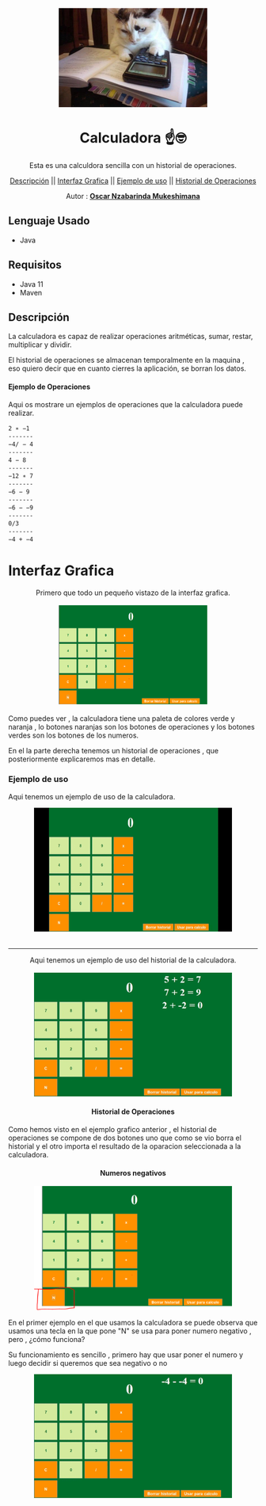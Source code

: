 <center>
<img src="./readme/calculatorCat.jpg" width="300" height="200">

# Calculadora ☝🤓

Esta es una calculdora sencilla con un historial de operaciones.

[Descripción](#Descripción) || [Interfaz Grafica](#Interfaz-Grafica) || [Ejemplo de uso](#Ejemplo-de-uso) || [Historial de Operaciones](#Historial-de-Operaciones)

Autor : **[Oscar Nzabarinda Mukeshimana](https://github.com/MainKataVerde)**

</center>

## Lenguaje Usado

- Java

## Requisitos

- Java 11
- Maven

## Descripción

La calculadora es capaz de realizar operaciones aritméticas, sumar, restar, multiplicar y dividir.

El historial de operaciones se almacenan temporalmente en la maquina , eso quiero decir que en cuanto cierres la aplicación, se borran los datos.

#### Ejemplo de Operaciones

Aqui os mostrare un ejemplos de operaciones que la calculadora puede realizar.

```
2 ∗ −1
-------
−4/ − 4
-------
4 − 8
-------
−12 ∗ 7
-------
−6 − 9
-------
−6 − −9
-------
0/3
-------
−4 + −4
```

# Interfaz Grafica

<center>
Primero que todo un pequeño vistazo de la interfaz grafica.
<br>
<br>
<img src="./readme/Interfaz.png" width="300" height="200">
<br>
<br>
</center>
Como puedes ver , la calculadora tiene una paleta de colores verde y naranja , lo botones naranjas son los botones de operaciones y los botones verdes son los botones de los numeros.

En el la parte derecha tenemos un historial de operaciones , que posteriormente explicaremos mas en detalle.

### Ejemplo de uso

Aqui tenemos un ejemplo de uso de la calculadora.

<center>
<img src="./readme/2024-12-30 22-07-31.gif" width="400" height="250">
<br>
<br>
</center>
<hr>
<center>
Aqui tenemos un ejemplo de uso del historial de la calculadora.
<br>
<br>
<img src="./readme/2024-12-30 22-14-52.gif" width="400" height="250">
</center>
<center>

#### Historial de Operaciones

</center>

Como hemos visto en el ejemplo grafico anterior , el historial de operaciones se compone de dos botones uno que como se vio borra el historial y el otro importa el resultado de la oparacion seleccionada a la calculadora.

<center>

#### Numeros negativos

<img src="./readme/Interfaz2.PNG" width="400" height="250">
</center>

En el primer ejemplo en el que usamos la calculadora se puede observa que usamos una tecla en la que pone "N" se usa para poner numero negativo , pero , ¿cómo funciona?

Su funcionamiento es sencillo , primero hay que usar poner el numero y luego decidir si queremos que sea negativo o no

<center>
<img src="./readme/2024-12-30 22-59-14.gif" width="400" height="250">
